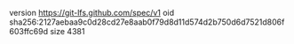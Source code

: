 version https://git-lfs.github.com/spec/v1
oid sha256:2127aebaa9c0d28cd27e8aab0f79d8d11d574d2b750d6d7521d806f603ffc69d
size 4381
